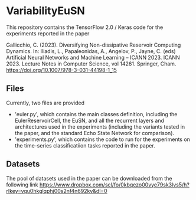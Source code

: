 # VariabilityEuSN

This repository contains the TensorFlow 2.0 / Keras code for the experiments reported in the paper

Gallicchio, C. (2023). Diversifying Non-dissipative Reservoir Computing Dynamics. In: Iliadis, L., Papaleonidas, A., Angelov, P., Jayne, C. (eds) Artificial Neural Networks and Machine Learning – ICANN 2023. ICANN 2023. Lecture Notes in Computer Science, vol 14261. Springer, Cham. https://doi.org/10.1007/978-3-031-44198-1_15

## Files
Currently, two files are provided

* 'euler.py', which contains the main classes definition, including the EulerReservoirCell, the EuSN, and all the recurrent layers and architectures used in the experiments (including the variants tested in the paper, and the standard Echo State Network for comparison).
* 'experiments.py', which contains the code to run for the experiments on the time-series classificatiion tasks reported in the paper.

## Datasets

The pool of datasets used in the paper can be downloaded from the following link 
https://www.dropbox.com/scl/fo/0kbqezo00vye79sk3lvs5/h?rlkey=vqu0hkglqphj00s2nf4n692kv&dl=0
